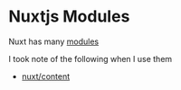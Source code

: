 # Nuxtjs Modules

Nuxt has many [modules](https://modules.nuxtjs.org/)

I took note of the following when I use them

- [nuxt/content](./nuxt-content.md)